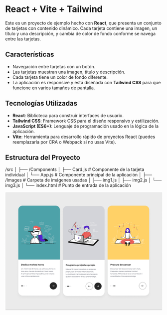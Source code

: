 # React + Vite + Tailwind


Este es un proyecto de ejemplo hecho con **React**, que presenta un conjunto de tarjetas con contenido dinámico. Cada tarjeta contiene una imagen, un título y una descripción, y cambia de color de fondo conforme se navega entre las tarjetas.

## Características

- Navegación entre tarjetas con un botón.
- Las tarjetas muestran una imagen, título y descripción.
- Cada tarjeta tiene un color de fondo diferente.
- La aplicación es responsive y está diseñada con **Tailwind CSS** para que funcione en varios tamaños de pantalla.

## Tecnologías Utilizadas

- **React**: Biblioteca para construir interfaces de usuario.
- **Tailwind CSS**: Framework CSS para el diseño responsivo y estilización.
- **JavaScript (ES6+)**: Lenguaje de programación usado en la lógica de la aplicación.
- **Vite**: Herramienta para desarrollo rápido de proyectos React (puedes reemplazarla por CRA o Webpack si no usas Vite).

## Estructura del Proyecto

/src │ ├── /Components │ 
                       ├── Card.js # Componente de la tarjeta individual │
                       └── App.js # Componente principal de la aplicación │ 
       ├── /Images # Carpeta de imágenes usadas │ 
                                                ├── img1.js │ 
                                                ├── img2.js │ 
                                                └── img3.js │ 
└── index.html # Punto de entrada de la aplicación

![Vista general del proyecto](1K_NtY37NwjnaEolTzFhFhuLFy0j3xMySnQhu80PH_5ZOzXxF7dhEfswj5gVjzLUKeY8wPWHW5PGO45m6F-q4T0vnv02rhiR9OlpG74pvs7_BLHDIO28yyJdF2iDm2zFcWXl72Lx2OGMC4t1uMpXnNA.png)

